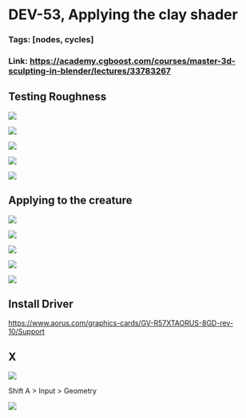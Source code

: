# DEV-53, Applying the clay shader
### Tags: [nodes, cycles]
### Link: https://academy.cgboost.com/courses/master-3d-sculpting-in-blender/lectures/33783267


## Testing Roughness

![](../images/DEV-53/DEV-53-A1.png)

![](../images/DEV-53/DEV-53-A2.png)

![](../images/DEV-53/DEV-53-A3.png)

![](../images/DEV-53/DEV-53-A4.png)

![](../images/DEV-53/DEV-53-A5.png)

## Applying to the creature

![](../images/DEV-53/DEV-53-B1.png)

![](../images/DEV-53/DEV-53-B2.png)

![](../images/DEV-53/DEV-53-B3.png)

![](../images/DEV-53/DEV-53-B4.png)

![](../images/DEV-53/DEV-53-B5.png)

## Install Driver

https://www.aorus.com/graphics-cards/GV-R57XTAORUS-8GD-rev-10/Support

## X

![](../images/DEV-53/DEV-53-C1.png)

Shift A > Input > Geometry

![](../images/DEV-53/DEV-53-C2.png)
